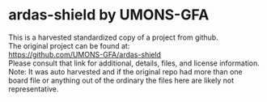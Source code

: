 
# ardas-shield by UMONS-GFA  
This is a harvested standardized copy of a project from github.  
The original project can be found at:  
https://github.com/UMONS-GFA/ardas-shield  
Please consult that link for additional, details, files, and license information.  
Note: It was auto harvested and if the original repo had more than one board file or anything out of the ordinary the files here are likely not representative.  
    